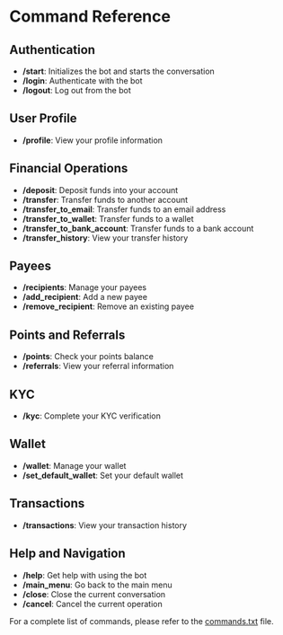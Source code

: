 # Command Reference

## Authentication

- **/start**: Initializes the bot and starts the conversation
- **/login**: Authenticate with the bot
- **/logout**: Log out from the bot

## User Profile

- **/profile**: View your profile information

## Financial Operations

- **/deposit**: Deposit funds into your account
- **/transfer**: Transfer funds to another account
- **/transfer_to_email**: Transfer funds to an email address
- **/transfer_to_wallet**: Transfer funds to a wallet
- **/transfer_to_bank_account**: Transfer funds to a bank account
- **/transfer_history**: View your transfer history

## Payees

- **/recipients**: Manage your payees
- **/add_recipient**: Add a new payee
- **/remove_recipient**: Remove an existing payee

## Points and Referrals

- **/points**: Check your points balance
- **/referrals**: View your referral information

## KYC

- **/kyc**: Complete your KYC verification

## Wallet

- **/wallet**: Manage your wallet
- **/set_default_wallet**: Set your default wallet

## Transactions

- **/transactions**: View your transaction history

## Help and Navigation

- **/help**: Get help with using the bot
- **/main_menu**: Go back to the main menu
- **/close**: Close the current conversation
- **/cancel**: Cancel the current operation

For a complete list of commands, please refer to the [commands.txt](commands.txt) file.
